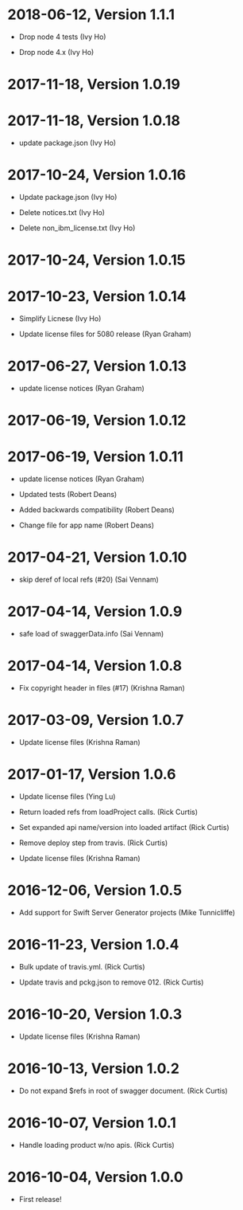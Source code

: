 2018-06-12, Version 1.1.1
=========================

 * Drop node 4 tests (Ivy Ho)

 * Drop node 4.x (Ivy Ho)


2017-11-18, Version 1.0.19
==========================



2017-11-18, Version 1.0.18
==========================

 * update package.json (Ivy Ho)


2017-10-24, Version 1.0.16
==========================

 * Update package.json (Ivy Ho)

 * Delete notices.txt (Ivy Ho)

 * Delete non_ibm_license.txt (Ivy Ho)


2017-10-24, Version 1.0.15
==========================



2017-10-23, Version 1.0.14
==========================

 * Simplify Licnese (Ivy Ho)

 * Update license files for 5080 release (Ryan Graham)


2017-06-27, Version 1.0.13
==========================

 * update license notices (Ryan Graham)


2017-06-19, Version 1.0.12
==========================



2017-06-19, Version 1.0.11
==========================

 * update license notices (Ryan Graham)

 * Updated tests (Robert Deans)

 * Added backwards compatibility (Robert Deans)

 * Change file for app name (Robert Deans)


2017-04-21, Version 1.0.10
==========================

 * skip deref of local refs (#20) (Sai Vennam)


2017-04-14, Version 1.0.9
=========================

 * safe load of swaggerData.info (Sai Vennam)


2017-04-14, Version 1.0.8
=========================

 * Fix copyright header in files (#17) (Krishna Raman)


2017-03-09, Version 1.0.7
=========================

 * Update license files (Krishna Raman)


2017-01-17, Version 1.0.6
=========================

 * Update license files (Ying Lu)

 * Return loaded refs from loadProject calls. (Rick Curtis)

 * Set expanded api name/version into loaded artifact (Rick Curtis)

 * Remove deploy step from travis. (Rick Curtis)

 * Update license files (Krishna Raman)


2016-12-06, Version 1.0.5
=========================

 * Add support for Swift Server Generator projects (Mike Tunnicliffe)


2016-11-23, Version 1.0.4
=========================

 * Bulk update of travis.yml. (Rick Curtis)

 * Update travis and pckg.json to remove 012. (Rick Curtis)


2016-10-20, Version 1.0.3
=========================

 * Update license files (Krishna Raman)


2016-10-13, Version 1.0.2
=========================

 * Do not expand $refs in root of swagger document. (Rick Curtis)


2016-10-07, Version 1.0.1
=========================

 * Handle loading product w/no apis. (Rick Curtis)


2016-10-04, Version 1.0.0
=========================

 * First release!
